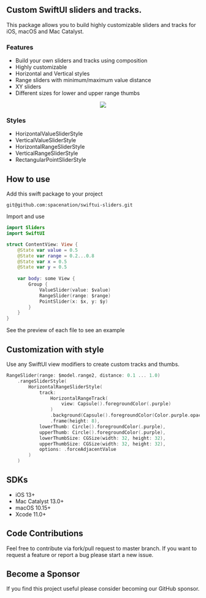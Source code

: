 ## Custom SwiftUI sliders and tracks.
This package allows you to build highly customizable sliders and tracks for iOS, macOS and Mac Catalyst. 

### Features
- Build your own sliders and tracks using composition
- Highly customizable
- Horizontal and Vertical styles
- Range sliders with minimum/maximum value distance
- XY sliders
- Different sizes for lower and upper range thumbs

<center>
<img src="Resources/sliders.png"/>
</center>

### Styles
- HorizontalValueSliderStyle
- VerticalValueSliderStyle
- HorizontalRangeSliderStyle
- VerticalRangeSliderStyle
- RectangularPointSliderStyle

## How to use

Add this swift package to your project
```
git@github.com:spacenation/swiftui-sliders.git
```

Import and use

```swift
import Sliders
import SwiftUI

struct ContentView: View {
    @State var value = 0.5
    @State var range = 0.2...0.8
    @State var x = 0.5
    @State var y = 0.5
    
    var body: some View {
        Group {
            ValueSlider(value: $value)
            RangeSlider(range: $range)
            PointSlider(x: $x, y: $y)
        }
    }
}
```
See the preview of each file to see an example

## Customization with style
Use any SwiftUI view modifiers to create custom tracks and thumbs.

```swift
RangeSlider(range: $model.range2, distance: 0.1 ... 1.0)
    .rangeSliderStyle(
        HorizontalRangeSliderStyle(
            track:
                HorizontalRangeTrack(
                    view: Capsule().foregroundColor(.purple)
                )
                .background(Capsule().foregroundColor(Color.purple.opacity(0.25)))
                .frame(height: 8),
            lowerThumb: Circle().foregroundColor(.purple),
            upperThumb: Circle().foregroundColor(.purple),
            lowerThumbSize: CGSize(width: 32, height: 32),
            upperThumbSize: CGSize(width: 32, height: 32),
            options: .forceAdjacentValue
        )
    )
```

## SDKs
- iOS 13+
- Mac Catalyst 13.0+
- macOS 10.15+
- Xcode 11.0+

## Code Contributions
Feel free to contribute via fork/pull request to master branch. If you want to request a feature or report a bug please start a new issue.

## Become a Sponsor
If you find this project useful please consider becoming our GitHub sponsor.
